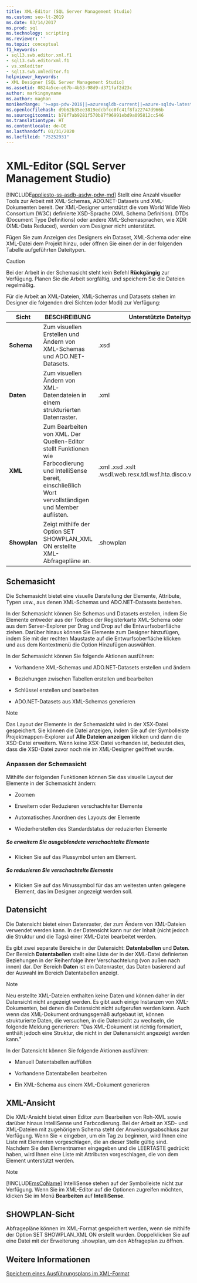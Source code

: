 ```yaml
---
title: XML-Editor (SQL Server Management Studio)
ms.custom: seo-lt-2019
ms.date: 03/14/2017
ms.prod: sql
ms.technology: scripting
ms.reviewer: ''
ms.topic: conceptual
f1_keywords:
- sql13.swb.editor.xml.f1
- sql13.swb.editorxml.f1
- vs.xmleditor
- sql13.swb.xmleditor.f1
helpviewer_keywords:
- XML Designer [SQL Server Management Studio]
ms.assetid: 0824a5ce-e67b-4b53-98d9-d371faf2d23c
author: markingmyname
ms.author: maghan
monikerRange: '>=aps-pdw-2016||=azuresqldb-current||=azure-sqldw-latest||>=sql-server-2016||=sqlallproducts-allversions||>=sql-server-linux-2017||=azuresqldb-mi-current'
ms.openlocfilehash: d9b62b35ee3819edcbfcc0fc41f8fa22747d966b
ms.sourcegitcommit: b78f7ab9281f570b87f96991ebd9a095812cc546
ms.translationtype: HT
ms.contentlocale: de-DE
ms.lasthandoff: 01/31/2020
ms.locfileid: "75252931"
---
```

# <a name="xml-editor-sql-server-management-studio"></a>XML-Editor (SQL Server Management Studio)
[!INCLUDE[appliesto-ss-asdb-asdw-pdw-md](../../includes/appliesto-ss-asdb-asdw-pdw-md.md)]
  Stellt eine Anzahl visueller Tools zur Arbeit mit XML-Schemas, ADO.NET-Datasets und XML-Dokumenten bereit. Der XML-Designer unterstützt die vom World Wide Web Consortium (W3C) definierte XSD-Sprache (XML Schema Definition). DTDs (Document Type Definitions) oder andere XML-Schemasprachen, wie XDR (XML-Data Reduced), werden vom Designer nicht unterstützt.  
  
 Fügen Sie zum Anzeigen des Designers ein Dataset, XML-Schema oder eine XML-Datei dem Projekt hinzu, oder öffnen Sie einen der in der folgenden Tabelle aufgeführten Dateitypen.  
  
> [!CAUTION]  
>  Bei der Arbeit in der Schemasicht steht kein Befehl **Rückgängig** zur Verfügung. Planen Sie die Arbeit sorgfältig, und speichern Sie die Dateien regelmäßig.  
  
 Für die Arbeit an XML-Dateien, XML-Schemas und Datasets stehen im Designer die folgenden drei Sichten (oder Modi) zur Verfügung:  
  
|Sicht|BESCHREIBUNG|Unterstützte Dateitypen|  
|----------|-----------------|--------------------------|  
|**Schema**|Zum visuellen Erstellen und Ändern von XML-Schemas und ADO.NET-Datasets.|.xsd|  
|**Daten**|Zum visuellen Ändern von XML-Datendateien in einem strukturierten Datenraster.|.xml|  
|**XML**|Zum Bearbeiten von XML. Der Quellen-Editor stellt Funktionen wie Farbcodierung und IntelliSense bereit, einschließlich Wort vervollständigen und Member auflisten.|.xml .xsd .xslt .wsdl.web.resx.tdl.wsf.hta.disco.vsdisco.config|  
|**Showplan**|Zeigt mithilfe der Option SET SHOWPLAN_XML ON erstellte XML-Abfragepläne an.|.showplan|  
  
## <a name="schema-view"></a>Schemasicht  
 Die Schemasicht bietet eine visuelle Darstellung der Elemente, Attribute, Typen usw., aus denen XML-Schemas und ADO.NET-Datasets bestehen.  
  
 In der Schemasicht können Sie Schemas und Datasets erstellen, indem Sie Elemente entweder aus der Toolbox der Registerkarte XML-Schema oder aus dem Server-Explorer per Drag und Drop auf die Entwurfsoberfläche ziehen. Darüber hinaus können Sie Elemente zum Designer hinzufügen, indem Sie mit der rechten Maustaste auf die Entwurfsoberfläche klicken und aus dem Kontextmenü die Option Hinzufügen auswählen.  
  
 In der Schemasicht können Sie folgende Aktionen ausführen:  
  
-   Vorhandene XML-Schemas und ADO.NET-Datasets erstellen und ändern  
  
-   Beziehungen zwischen Tabellen erstellen und bearbeiten  
  
-   Schlüssel erstellen und bearbeiten  
  
-   ADO.NET-Datasets aus XML-Schemas generieren  
  
> [!NOTE]  
>  Das Layout der Elemente in der Schemasicht wird in der XSX-Datei gespeichert. Sie können die Datei anzeigen, indem Sie auf der Symbolleiste Projektmappen-Explorer auf **Alle Dateien anzeigen** klicken und dann die XSD-Datei erweitern. Wenn keine XSX-Datei vorhanden ist, bedeutet dies, dass die XSD-Datei zuvor noch nie im XML-Designer geöffnet wurde.  
  
### <a name="customizing-schema-view"></a>Anpassen der Schemasicht  
 Mithilfe der folgenden Funktionen können Sie das visuelle Layout der Elemente in der Schemasicht ändern:  
  
-   Zoomen  
  
-   Erweitern oder Reduzieren verschachtelter Elemente  
  
-   Automatisches Anordnen des Layouts der Elemente  
  
-   Wiederherstellen des Standardstatus der reduzierten Elemente  
  
##### <a name="to-expand-hidden-nested-elements"></a>So erweitern Sie ausgeblendete verschachtelte Elemente  
  
-   Klicken Sie auf das Plussymbol unten am Element.  
  
##### <a name="to-collapse-nested-elements"></a>So reduzieren Sie verschachtelte Elemente  
  
-   Klicken Sie auf das Minussymbol für das am weitesten unten gelegene Element, das im Designer angezeigt werden soll.  
  
## <a name="data-view"></a>Datensicht  
 Die Datensicht bietet einen Datenraster, der zum Ändern von XML-Dateien verwendet werden kann. In der Datensicht kann nur der Inhalt (nicht jedoch die Struktur und die Tags) einer XML-Datei bearbeitet werden.  
  
 Es gibt zwei separate Bereiche in der Datensicht: **Datentabellen** und **Daten**. Der Bereich **Datentabellen** stellt eine Liste der in der XML-Datei definierten Beziehungen in der Reihenfolge ihrer Verschachtelung (von außen nach innen) dar. Der Bereich **Daten** ist ein Datenraster, das Daten basierend auf der Auswahl im Bereich Datentabellen anzeigt.  
  
> [!NOTE]  
>  Neu erstellte XML-Dateien enthalten keine Daten und können daher in der Datensicht nicht angezeigt werden. Es gibt auch einige Instanzen von XML-Dokumenten, bei denen die Datensicht nicht aufgerufen werden kann. Auch wenn das XML-Dokument ordnungsgemäß aufgebaut ist, können strukturierte Daten, die versuchen, in die Datensicht zu wechseln, die folgende Meldung generieren: "Das XML-Dokument ist richtig formatiert, enthält jedoch eine Struktur, die nicht in der Datenansicht angezeigt werden kann."  
  
 In der Datensicht können Sie folgende Aktionen ausführen:  
  
-   Manuell Datentabellen auffüllen  
  
-   Vorhandene Datentabellen bearbeiten  
  
-   Ein XML-Schema aus einem XML-Dokument generieren  
  
## <a name="xml-view"></a>XML-Ansicht  
 Die XML-Ansicht bietet einen Editor zum Bearbeiten von Roh-XML sowie darüber hinaus IntelliSense und Farbcodierung. Bei der Arbeit an XSD- und XML-Dateien mit zugehörigem Schema steht der Anweisungsabschluss zur Verfügung. Wenn Sie < eingeben, um ein Tag zu beginnen, wird Ihnen eine Liste mit Elementen vorgeschlagen, die an dieser Stelle gültig sind. Nachdem Sie den Elementnamen eingegeben und die LEERTASTE gedrückt haben, wird Ihnen eine Liste mit Attributen vorgeschlagen, die von dem Element unterstützt werden.  
  
> [!NOTE]  
>  [!INCLUDE[msCoName](../../includes/msconame-md.md)] IntelliSense stehen auf der Symbolleiste nicht zur Verfügung. Wenn Sie im XML-Editor auf die Optionen zugreifen möchten, klicken Sie im Menü **Bearbeiten** auf **IntelliSense**.  
  
## <a name="showplan-view"></a>SHOWPLAN-Sicht  
 Abfragepläne können im XML-Format gespeichert werden, wenn sie mithilfe der Option SET SHOWPLAN_XML ON erstellt wurden. Doppelklicken Sie auf eine Datei mit der Erweiterung .showplan, um den Abfrageplan zu öffnen.  
  
## <a name="see-also"></a>Weitere Informationen  
 [Speichern eines Ausführungsplans im XML-Format](../../relational-databases/performance/save-an-execution-plan-in-xml-format.md)  
  
  
